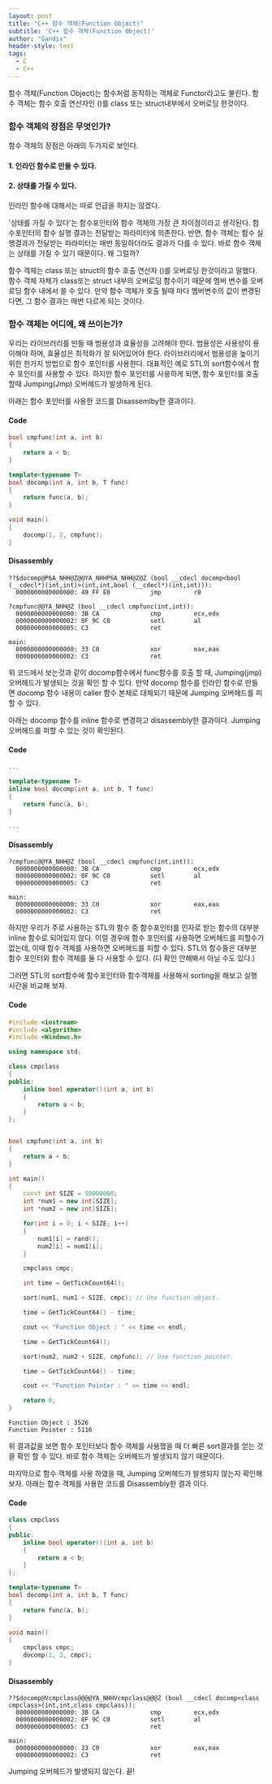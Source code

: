 ```yaml
---
layout: post
title: "C++ 함수 객체(Function Object)"
subtitle: 'C++ 함수 객체(Function Object)'
author: "Gandis"
header-style: text
tags:
  - C
  - C++
---
```


함수 객체(Function Object)는 함수처럼 동작하는 객체로 Functor라고도 불린다. 함수 객체는 함수 호출 연산자인 ()를 class 또는 struct내부에서 오버로딩 한것이다.


### **함수 객체의 장점은 무엇인가?**
함수 객체의 장점은 아래의 두가지로 보인다.
#### 1. 인라인 함수로 만들 수 있다.
#### 2. 상태를 가질 수 있다.
인라인 함수에 대해서는 따로 언급을 하지는 않겠다. 

'상태를 가질 수 있다'는 함수포인터와 함수 객체의 가장 큰 차이점이라고 생각된다. 함수포인터의 함수 실행 결과는 전달받는 파라미터에 의존한다. 반면, 함수 객체는 함수 실행결과가 전달받는 파라미터는 매번 동일하더라도 결과가 다를 수 있다. 바로 함수 객체는 상태를 가질 수 있기 때문이다. 왜 그럴까? 

함수 객체는 class 또는 struct의 함수 호출 연산자 ()를 오버로딩 한것이라고 말했다. 함수 객체 자체가 class또는 struct 내부의 오버로딩 함수이기 때문에 멤버 변수를 오버로딩 함수 내에서 쓸 수 있다. 만약 함수 객체가 호출 될때 마다 멤버변수의 값이 변경된다면, 그 함수 결과는 매번 다르게 되는 것이다. 

### **함수 객체는 어디에, 왜 쓰이는가?**
우리는 라이브러리를 만들 때 범용성과 효율성을 고려해야 한다. 범용성은 사용성이 용이해야 하며, 효율성은 최적화가 잘 되어있어야 한다. 라이브러리에서 범용성을 높이기위한 한가지 방법으로 함수 포인터를 사용한다. 대표적인 예로 STL의 sort함수에서 함수 포인터를 사용할 수 있다. 하지만 함수 포인터를 사용하게 되면, 함수 포인터를 호출 할때 Jumping(Jmp) 오버헤드가 발생하게 된다. 

아래는 함수 포인터를 사용한 코드를 Disassemlby한 결과이다.

#### **Code**
~~~cpp
bool cmpfunc(int a, int b)
{
    return a < b;
}

template<typename T>
bool docomp(int a, int b, T func)
{
    return func(a, b);
}

void main()
{
    docomp(1, 2, cmpfunc);
}
~~~

#### **Disassembly**
~~~
??$docomp@P6A_NHH@Z@@YA_NHHP6A_NHH@Z@Z (bool __cdecl docomp<bool (__cdecl*)(int,int)>(int,int,bool (__cdecl*)(int,int))):
  0000000000000000: 49 FF E0           jmp         r8

?cmpfunc@@YA_NHH@Z (bool __cdecl cmpfunc(int,int)):
  0000000000000000: 3B CA              cmp         ecx,edx
  0000000000000002: 0F 9C C0           setl        al
  0000000000000005: C3                 ret

main:
  0000000000000000: 33 C0              xor         eax,eax
  0000000000000002: C3                 ret
~~~
위 코드에서 보는것과 같이 docomp함수에서 func함수를 호출 할 때, Jumping(jmp) 오버헤드가 발생되는 것을 확인 할 수 있다. 만약 docomp 함수를 인라인 함수로 만들면 docomp 함수 내용이 caller 함수 본체로 대체되기 때문에 Jumping 오버헤드를 피할 수 있다. 

아래는 docomp 함수를 inline 함수로 변경하고 disassembly한 결과이다. Jumping 오버헤드를 피할 수 있는 것이 확인된다.

#### **Code**
~~~cpp
...

template<typename T>
inline bool docomp(int a, int b, T func)
{
    return func(a, b);
}

...
~~~

#### **Disassembly**
~~~
?cmpfunc@@YA_NHH@Z (bool __cdecl cmpfunc(int,int)):
  0000000000000000: 3B CA              cmp         ecx,edx
  0000000000000002: 0F 9C C0           setl        al
  0000000000000005: C3                 ret

main:
  0000000000000000: 33 C0              xor         eax,eax
  0000000000000002: C3                 ret
~~~

하지만 우리가 주로 사용하는 STL의 함수 중 함수포인터를 인자로 받는 함수의 대부분 inline 함수로 되어있지 않다. 이럴 경우에 함수 포인터를 사용하면 오버헤드를 피할수가 없는데, 이때 함수 객체를 사용하면 오버헤드를 피할 수 있다. STL의 함수들은 대부분 함수 포인터와 함수 객체를 둘 다 사용할 수 있다. (다 확인 안해봐서 아닐 수도 있다.) 

그러면 STL의 sort함수에 함수포인터와 함수객체를 사용해서 sorting을 해보고 실행 시간을 비교해 보자.

#### **Code**
~~~cpp
#include <iostream>
#include <algorithm>
#include <Windows.h>

using namespace std;

class cmpclass
{
public:
    inline bool operator()(int a, int b)
    {
        return a < b;
    }
};


bool cmpfunc(int a, int b)
{
    return a < b;
}

int main()
{
    const int SIZE = 50000000;
    int *num1 = new int[SIZE];
    int *num2 = new int[SIZE];

    for(int i = 0; i < SIZE; i++)
    {
        num1[i] = rand();
        num2[i] = num1[i];
    }

    cmpclass cmpc;

    int time = GetTickCount64();

    sort(num1, num1 + SIZE, cmpc); // Use function object.

    time = GetTickCount64() - time;

    cout << "Function Object : " << time << endl;

    time = GetTickCount64();

    sort(num2, num2 + SIZE, cmpfunc); // Use function pointer.

    time = GetTickCount64() - time;

    cout << "Function Pointer : " << time << endl;

    return 0;
}
~~~

~~~
Function Object : 3526
Function Pointer : 5116
~~~

위 결과값을 보면 함수 포인터보다 함수 객체를 사용했을 때 더 빠른 sort결과를 얻는 것을 확인 할 수 있다. 바로 함수 객체는 오버헤드가 발생되지 않기 때문이다.


마지막으로 함수 객체를 사용 하였을 때, Jumping 오버헤드가 발생되지 않는지 확인해 보자. 
아래는 함수 객체를 사용한 코드를 Disassembly한 결과 이다.

#### **Code**
~~~cpp
class cmpclass
{
public:
    inline bool operator()(int a, int b)
    {
        return a < b;
    }
};

template<typename T>
bool docomp(int a, int b, T func)
{
    return func(a, b);
}

void main()
{
    cmpclass cmpc;
    docomp(1, 2, cmpc);
}
~~~

#### **Disassembly**
~~~
??$docomp@Vcmpclass@@@@YA_NHHVcmpclass@@@Z (bool __cdecl docomp<class cmpclass>(int,int,class cmpclass)):
  0000000000000000: 3B CA              cmp         ecx,edx
  0000000000000002: 0F 9C C0           setl        al
  0000000000000005: C3                 ret

main:
  0000000000000000: 33 C0              xor         eax,eax
  0000000000000002: C3                 ret
~~~

Jumping 오버헤드가 발생되지 않는다. 끝!